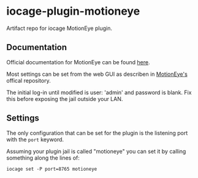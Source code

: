 # iocage-plugin-motioneye

Artifact repo for iocage MotionEye plugin.

## Documentation

Official documentation for MotionEye can be found [here](https://github.com/motioneye-project/motioneye/wiki).

Most settings can be set from the web GUI as describen in [MotionEye's](https://github.com/motioneye-project/motioneye/tree/dev) offical repository.

The initial log-in until modified is user: 'admin' and password is blank. Fix this before exposing the jail outside your LAN. 

## Settings

The only configuration that can be set for the plugin is the listening port with the `port` keyword.

Assuming your plugin jail is called "motioneye" you can set it by calling something along the lines of:

```
iocage set -P port=8765 motioneye
```


